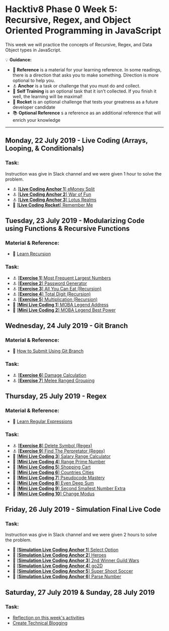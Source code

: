 # Hacktiv8 Phase 0 Week 5: Recursive, Regex, and Object Oriented Programming in JavaScript

This week we will practice the concepts of Recursive, Regex, and Data Object types in JavaScript.

:bulb: **Guidance:**
- :notebook_with_decorative_cover: **Reference** is a material for your learning reference. In some readings, there is a direction that asks you to make something. Direction is more optional to help you.
- :anchor: **Anchor** is a task or challenge that you must do and collect.
- 💪 **Self Training** is an optional task that it isn't collected. If you finish it well, the learning will be maximal!
- :rocket: **Rocket** is an optional challenge that tests your greatness as a future developer candidate
- :books: **Optional Reference** s a reference as an additional reference that will enrich your knowledge
---

## Monday, 22 July 2019 - Live Coding (Arrays, Looping, & Conditionals)

### Task:
Instruction was give in Slack channel and we were given 1 hour to solve the problem.
- :anchor:
[[**Live Coding Anchor 1**] eMoney Split](https://github.com/andreassosilo/hacktiv8/blob/master/phase0/week5/livecoding-1.js)
- :anchor:
[[**Live Coding Anchor 2**] War of Fun](https://github.com/andreassosilo/hacktiv8/blob/master/phase0/week5/livecoding-2.js)
- :anchor:
[[**Live Coding Anchor 3**] Lotus Realms](https://github.com/andreassosilo/hacktiv8/blob/master/phase0/week5/livecoding-3.js)
- :rocket:
[[**Live Coding Rocket**] Remember Me](https://github.com/andreassosilo/hacktiv8/blob/master/phase0/week5/livecoding-4.js)

## Tuesday, 23 July 2019 - Modularizing Code using Functions & Recursive Functions

### Material & Reference:
- :notebook_with_decorative_cover:
[Learn Recursion](/modules/js-function-recursive.md)

### Task:
- :anchor: [[**Exercise 1**] Most Frequent Largest Numbers](https://github.com/andreassosilo/hacktiv8/blob/master/phase0/week5/exercise-1.js)
- :anchor: [[**Exercise 2**] Password Generator](https://github.com/andreassosilo/hacktiv8/blob/master/phase0/week5/exercise-2.js)
- :anchor: [[**Exercise 3**] All You Can Eat (Recursion)](https://github.com/andreassosilo/hacktiv8/blob/master/phase0/week5/exercise-3.js)
- :anchor: [[**Exercise 4**] Total Digit (Recursion)](https://github.com/andreassosilo/hacktiv8/blob/master/phase0/week5/exercise-4.js)
- :anchor: [[**Exercise 5**] Multiplication (Recursion)](https://github.com/andreassosilo/hacktiv8/blob/master/phase0/week5/exercise-5.js)
- 💪 [[**Mini Live Coding 1**] MOBA Legend Address](https://github.com/andreassosilo/hacktiv8/blob/master/phase0/week5/Mini%20Live%20Code%201/1.js)
- 💪 [[**Mini Live Coding 2**] MOBA Legend Best Power](https://github.com/andreassosilo/hacktiv8/blob/master/phase0/week5/Mini%20Live%20Code%201/2.js)

## Wednesday, 24 July 2019 - Git Branch

### Material & Reference:
- :notebook_with_decorative_cover:
[How to Submit Using Git Branch](/modules/submitting-on-a-new-branch.md)

### Task:
- :anchor: [[**Exercise 6**] Damage Calculation](https://github.com/andreassosilo/hacktiv8/blob/master/phase0/week5/exercise-6.js)
- :anchor: [[**Exercise 7**] Melee Ranged Grouping](https://github.com/andreassosilo/hacktiv8/blob/master/phase0/week5/exercise-7.js)

## Thursday, 25 July 2019 - Regex

### Material & Reference:
- :notebook_with_decorative_cover:
[Learn Regular Expressions](/modules/regular-expressions.md)

### Task:
- :anchor:
[[**Exercise 8**] Delete Symbol (Regex)](https://github.com/andreassosilo/hacktiv8/blob/master/phase0/week5/exercise-8.js)
- :anchor:
[[**Exercise 9**] Find The Perpretator (Regex)](https://github.com/andreassosilo/hacktiv8/blob/master/phase0/week5/exercise-9.js)
- 💪 [[**Mini Live Coding 3**] Salary Range Calculator](https://github.com/andreassosilo/hacktiv8/blob/master/phase0/week5/Mini%20Live%20Code%202/001.js)
- 💪 [[**Mini Live Coding 4**] Range Prime Number](https://github.com/andreassosilo/hacktiv8/blob/master/phase0/week5/Mini%20Live%20Code%202/001.js)
- 💪 [[**Mini Live Coding 5**] Shopping Cart](https://github.com/andreassosilo/hacktiv8/blob/master/phase0/week5/Mini%20Live%20Code%203/001.js)
- 💪 [[**Mini Live Coding 6**] Countries Cities](https://github.com/andreassosilo/hacktiv8/blob/master/phase0/week5/Mini%20Live%20Code%203/002.js)
- 💪 [[**Mini Live Coding 7**] Pseudocode Mastery](https://github.com/andreassosilo/hacktiv8/blob/master/phase0/week5/Mini%20Live%20Code%204/1.js)
- 💪 [[**Mini Live Coding 8**] Even Deep Sum](https://github.com/andreassosilo/hacktiv8/blob/master/phase0/week5/Mini%20Live%20Code%204/2.js)
- 💪 [[**Mini Live Coding 9**] Second Smallest Number Extra](https://github.com/andreassosilo/hacktiv8/blob/master/phase0/week5/Mini%20Live%20Code%204/3.js)
- 💪 [[**Mini Live Coding 10**] Change Modus](https://github.com/andreassosilo/hacktiv8/blob/master/phase0/week5/Mini%20Live%20Code%204/4.js)

## Friday, 26 July 2019 - Simulation Final Live Code
### Task:
Instruction was give in Slack channel and we were given 2 hours to solve the problem.
- 💪 [[**Simulation Live Coding Anchor 1**] Select Option](https://github.com/andreassosilo/hacktiv8/blob/master/phase0/week5/simulationLiveCode/1.js)
- 💪 [[**Simulation Live Coding Anchor 2**] Heroes](https://github.com/andreassosilo/hacktiv8/blob/master/phase0/week5/simulationLiveCode/2.js)
- 💪 [[**Simulation Live Coding Anchor 3**] 2nd Winner Guild Wars](https://github.com/andreassosilo/hacktiv8/blob/master/phase0/week5/simulationLiveCode/3.js)
- 💪 [[**Simulation Live Coding Anchor 4**] go2D](https://github.com/andreassosilo/hacktiv8/blob/master/phase0/week5/simulationLiveCode/4.js)
- 💪 [[**Simulation Live Coding Anchor 5**] Super Shoot Soccer](https://github.com/andreassosilo/hacktiv8/blob/master/phase0/week5/simulationLiveCode/5.js)
- 💪 [[**Simulation Live Coding Anchor 6**] Parse Number](https://github.com/andreassosilo/hacktiv8/blob/master/phase0/week5/simulationLiveCode/6.js)

## Saturday, 27 July 2019 & Sunday, 28 July 2019

### Task:
-  [Reflection on this week's activities](https://github.com/andreassosilo/phase-0-activities/blob/master/modules/reflection.md)
-  [Create Technical Blogging](https://github.com/andreassosilo/hacktiv8/blob/master/phase0/week5/README.md)
